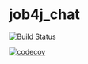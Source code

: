 # job4j_chat

[![Build Status](https://app.travis-ci.com/KirAlex008/job4j_chat.svg?branch=master)](https://app.travis-ci.com/KirAlex008/job4j_chat)

[![codecov](https://codecov.io/gh/KirAlex008/job4j_chat/branch/master/graph/badge.svg?token=ZpsmVnlUIg)](https://codecov.io/gh/KirAlex008/job4j_chat)
